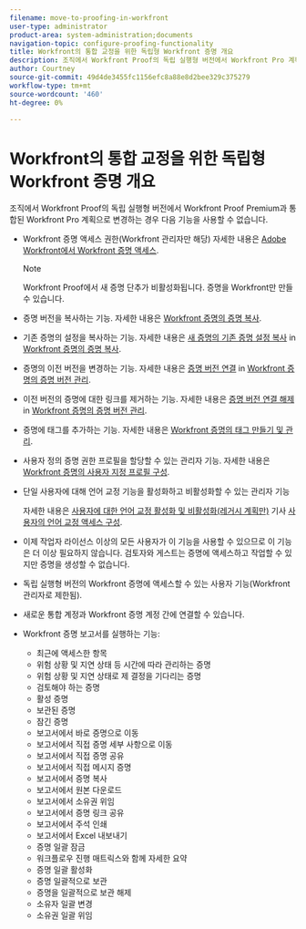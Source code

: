```yaml
---
filename: move-to-proofing-in-workfront
user-type: administrator
product-area: system-administration;documents
navigation-topic: configure-proofing-functionality
title: Workfront의 통합 교정을 위한 독립형 Workfront 증명 개요
description: 조직에서 Workfront Proof의 독립 실행형 버전에서 Workfront Pro 계획으로 변경하는 경우 Workfront Proof Premium이 Workfront과 통합되므로 일부 언어 교정 기능을 사용할 수 없습니다.
author: Courtney
source-git-commit: 49d4de3455fc1156efc8a88e8d2bee329c375279
workflow-type: tm+mt
source-wordcount: '460'
ht-degree: 0%

---
```



# Workfront의 통합 교정을 위한 독립형 Workfront 증명 개요

조직에서 Workfront Proof의 독립 실행형 버전에서 Workfront Proof Premium과 통합된 Workfront Pro 계획으로 변경하는 경우 다음 기능을 사용할 수 없습니다.

* Workfront 증명 액세스 권한(Workfront 관리자만 해당) 자세한 내용은 [Adobe Workfront에서 Workfront 증명 액세스](../../../review-and-approve-work/proofing/managing-proofs-within-workfront/access-wf-proof-in-workfront.md).

   >[!NOTE]
   >
   >Workfront Proof에서 새 증명 단추가 비활성화됩니다. 증명을 Workfront만 만들 수 있습니다.

* 증명 버전을 복사하는 기능. 자세한 내용은  [Workfront 증명의 증명 복사](../../../workfront-proof/wp-work-proofsfiles/create-proofs-and-files/copy-proofs.md).

* 기존 증명의 설정을 복사하는 기능. 자세한 내용은 [새 증명의 기존 증명 설정 복사](../../../workfront-proof/wp-work-proofsfiles/create-proofs-and-files/copy-proofs.md#copy-with-new-file) in [Workfront 증명의 증명 복사](../../../workfront-proof/wp-work-proofsfiles/create-proofs-and-files/copy-proofs.md).

* 증명의 이전 버전을 변경하는 기능. 자세한 내용은 [증명 버전 연결](../../../workfront-proof/wp-work-proofsfiles/manage-your-work/manage-proof-versions.md#linking-and-unlinking-proof-versions) in [Workfront 증명의 증명 버전 관리](../../../workfront-proof/wp-work-proofsfiles/manage-your-work/manage-proof-versions.md).

* 이전 버전의 증명에 대한 링크를 제거하는 기능. 자세한 내용은 [증명 버전 연결 해제](../../../workfront-proof/wp-work-proofsfiles/manage-your-work/manage-proof-versions.md#unlinkingproofversions) in [Workfront 증명의 증명 버전 관리](../../../workfront-proof/wp-work-proofsfiles/manage-your-work/manage-proof-versions.md).

* 증명에 태그를 추가하는 기능. 자세한 내용은 [Workfront 증명의 태그 만들기 및 관리](../../../workfront-proof/wp-work-proofsfiles/organize-your-work/create-and-manage-tags.md).

* 사용자 정의 증명 권한 프로필을 할당할 수 있는 관리자 기능. 자세한 내용은  [Workfront 증명의 사용자 지정 프로필 구성](../../../workfront-proof/wp-acct-admin/account-settings/configure-custom-profiles.md).

* 단일 사용자에 대해 언어 교정 기능을 활성화하고 비활성화할 수 있는 관리자 기능

   자세한 내용은 [사용자에 대한 언어 교정 활성화 및 비활성화(레거시 계획만)](../../../administration-and-setup/manage-workfront/configure-proofing/configure-a-users-proofing-access.md#enabling-and-disabling-proofing-for-a-user) 기사 [사용자의 언어 교정 액세스 구성](../../../administration-and-setup/manage-workfront/configure-proofing/configure-a-users-proofing-access.md).

* 이제 작업자 라이선스 이상의 모든 사용자가 이 기능을 사용할 수 있으므로 이 기능은 더 이상 필요하지 않습니다. 검토자와 게스트는 증명에 액세스하고 작업할 수 있지만 증명을 생성할 수 없습니다.
* 독립 실행형 버전의 Workfront 증명에 액세스할 수 있는 사용자 기능(Workfront 관리자로 제한됨).
* 새로운 통합 계정과 Workfront 증명 계정 간에 연결할 수 있습니다.
* Workfront 증명 보고서를 실행하는 기능:

   * 최근에 액세스한 항목
   * 위험 상황 및 지연 상태 등 시간에 따라 관리하는 증명
   * 위험 상황 및 지연 상태로 제 결정을 기다리는 증명
   * 검토해야 하는 증명
   * 활성 증명
   * 보관된 증명
   * 잠긴 증명
   * 보고서에서 바로 증명으로 이동
   * 보고서에서 직접 증명 세부 사항으로 이동
   * 보고서에서 직접 증명 공유
   * 보고서에서 직접 메시지 증명
   * 보고서에서 증명 복사
   * 보고서에서 원본 다운로드
   * 보고서에서 소유권 위임
   * 보고서에서 증명 링크 공유
   * 보고서에서 주석 인쇄
   * 보고서에서 Excel 내보내기
   * 증명 일괄 잠금
   * 워크플로우 진행 매트릭스와 함께 자세한 요약
   * 증명 일괄 활성화
   * 증명 일괄적으로 보관
   * 증명을 일괄적으로 보관 해제
   * 소유자 일괄 변경
   * 소유권 일괄 위임

